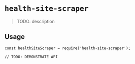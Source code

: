 # `health-site-scraper`

> TODO: description

## Usage

```
const healthSiteScraper = require('health-site-scraper');

// TODO: DEMONSTRATE API
```
